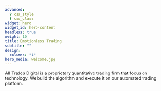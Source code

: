 ```yaml
---
advanced:
  ? css_style
  ? css_class
widget: hero
widget_id: hero-content
headless: true
weight: 10
title: Emotionless Trading
subtitle: ""
design:
  columns: "1"
hero_media: welcome.jpg
---
```

All Trades Digital is a proprietary quantitative trading firm that focus on technology. We build the algorithm and execute it on our automated trading platform.